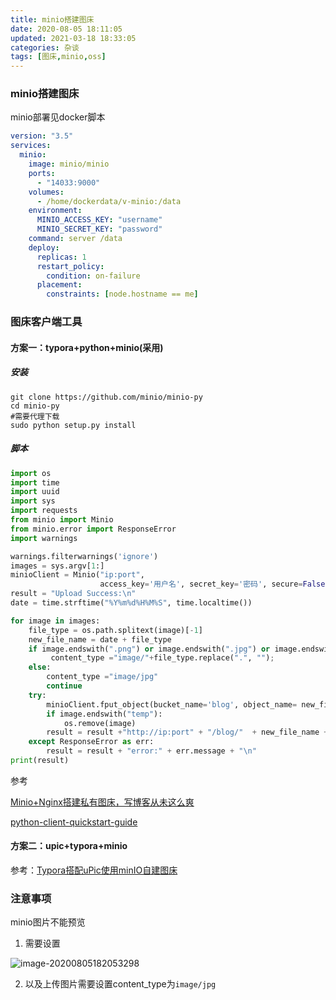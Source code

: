 ```yaml
---
title: minio搭建图床
date: 2020-08-05 18:11:05
updated: 2021-03-18 18:33:05
categories: 杂谈
tags: [图床,minio,oss]
---
```


### minio搭建图床

minio部署见docker脚本

```yaml
version: "3.5"
services:
  minio:
    image: minio/minio
    ports:
      - "14033:9000"
    volumes:
      - /home/dockerdata/v-minio:/data
    environment:
      MINIO_ACCESS_KEY: "username"
      MINIO_SECRET_KEY: "password"
    command: server /data
    deploy:
      replicas: 1
      restart_policy:
        condition: on-failure
      placement:
        constraints: [node.hostname == me]      
```

### 图床客户端工具

#### 方案一：typora+python+minio(采用)

##### 安装

```shell
git clone https://github.com/minio/minio-py
cd minio-py
#需要代理下载
sudo python setup.py install
```

##### 脚本

```python
import os
import time
import uuid
import sys
import requests
from minio import Minio
from minio.error import ResponseError
import warnings

warnings.filterwarnings('ignore')
images = sys.argv[1:]
minioClient = Minio("ip:port",
                    access_key='用户名', secret_key='密码', secure=False)
result = "Upload Success:\n"
date = time.strftime("%Y%m%d%H%M%S", time.localtime())

for image in images:
    file_type = os.path.splitext(image)[-1]
    new_file_name = date + file_type
    if image.endswith(".png") or image.endswith(".jpg") or image.endswith(".gif"):
         content_type ="image/"+file_type.replace(".", "");
    else:
        content_type ="image/jpg"
        continue
    try:
        minioClient.fput_object(bucket_name='blog', object_name= new_file_name, file_path=image,content_type=content_type)
        if image.endswith("temp"):
            os.remove(image)
        result = result +"http://ip:port" + "/blog/"  + new_file_name + "\n"
    except ResponseError as err:
        result = result + "error:" + err.message + "\n"
print(result)
```

参考

[Minio+Nginx搭建私有图床，写博客从未这么爽](https://zhuanlan.zhihu.com/p/139529477)

[python-client-quickstart-guide](https://docs.min.io/docs/python-client-quickstart-guide.html)

#### 方案二：upic+typora+minio

参考：[Typora搭配uPic使用minIO自建图床](https://www.hfge.net/privatecloud/typora-minio.html)

### 注意事项

minio图片不能预览

1. 需要设置

![image-20200805182053298](https://s3.ax1x.com/2021/03/18/627kuR.png)

2. 以及上传图片需要设置content_type为`image/jpg`

